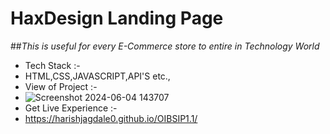 # HaxDesign Landing Page
##_This is useful for every E-Commerce store to entire in Technology World_
- Tech Stack :-
- HTML,CSS,JAVASCRIPT,API'S etc.,
- View of Project :-
- ![Screenshot 2024-06-04 143707](https://github.com/HarishJagdale0/OIBSIP1.1/assets/163445863/5c9bf07d-9275-4918-938a-9fcb70415db1)
- Get Live Experience :-
- https://harishjagdale0.github.io/OIBSIP1.1/
